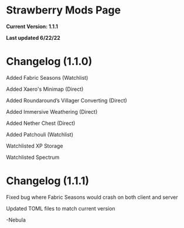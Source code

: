 # Strawberry Mods Page
**Current Version: 1.1.1**

**Last updated 6/22/22**


# Changelog (1.1.0)

Added Fabric Seasons (Watchlist)

Added Xaero's Minimap (Direct)

Added Roundaround’s Villager Converting (Direct)

Added Immersive Weathering (Direct)

Added Nether Chest (Direct)

Added Patchouli (Watchlist)


Watchlisted XP Storage

Watchlisted Spectrum

# Changelog (1.1.1)
Fixed bug where Fabric Seasons would crash on both client and server

Updated TOML files to match current version


-Nebula
